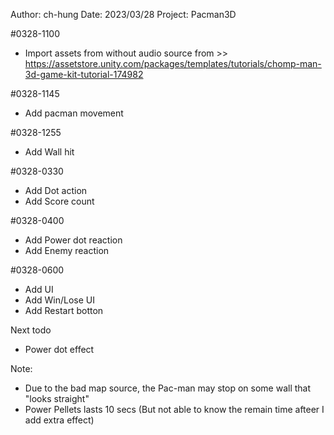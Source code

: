 Author: ch-hung
Date: 2023/03/28
Project: Pacman3D

#0328-1100
- Import assets from without audio source from >> https://assetstore.unity.com/packages/templates/tutorials/chomp-man-3d-game-kit-tutorial-174982

#0328-1145
- Add pacman movement

#0328-1255
- Add Wall hit

#0328-0330
- Add Dot action
- Add Score count

#0328-0400
- Add Power dot reaction
- Add Enemy reaction

#0328-0600
- Add UI
- Add Win/Lose UI
- Add Restart botton

Next todo
- Power dot effect

Note:
- Due to the bad map source, the Pac-man may stop on some wall that "looks straight"
- Power Pellets lasts 10 secs (But not able to know the remain time afteer I add extra effect)
